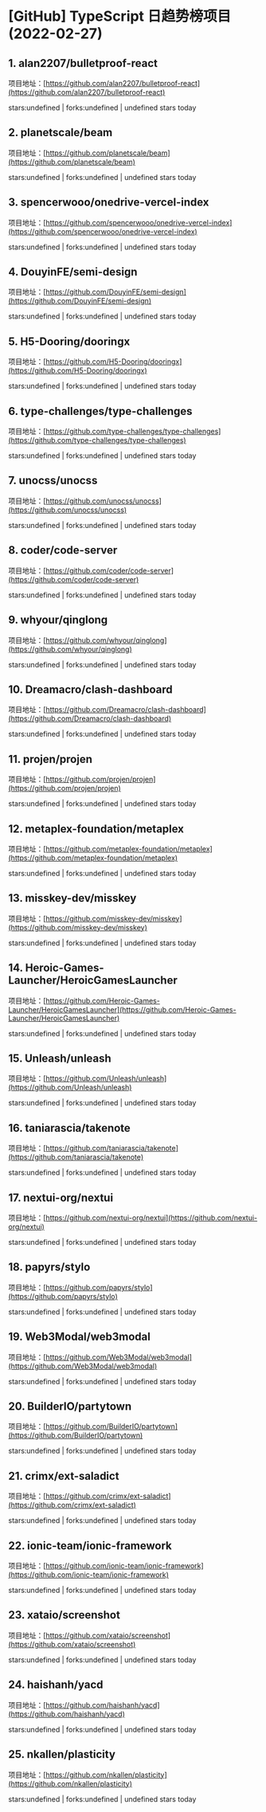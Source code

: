 # [GitHub] TypeScript 日趋势榜项目(2022-02-27)

## 1. alan2207/bulletproof-react 

项目地址：[https://github.com/alan2207/bulletproof-react](https://github.com/alan2207/bulletproof-react)

stars:undefined | forks:undefined | undefined stars today 



## 2. planetscale/beam 

项目地址：[https://github.com/planetscale/beam](https://github.com/planetscale/beam)

stars:undefined | forks:undefined | undefined stars today 



## 3. spencerwooo/onedrive-vercel-index 

项目地址：[https://github.com/spencerwooo/onedrive-vercel-index](https://github.com/spencerwooo/onedrive-vercel-index)

stars:undefined | forks:undefined | undefined stars today 



## 4. DouyinFE/semi-design 

项目地址：[https://github.com/DouyinFE/semi-design](https://github.com/DouyinFE/semi-design)

stars:undefined | forks:undefined | undefined stars today 



## 5. H5-Dooring/dooringx 

项目地址：[https://github.com/H5-Dooring/dooringx](https://github.com/H5-Dooring/dooringx)

stars:undefined | forks:undefined | undefined stars today 



## 6. type-challenges/type-challenges 

项目地址：[https://github.com/type-challenges/type-challenges](https://github.com/type-challenges/type-challenges)

stars:undefined | forks:undefined | undefined stars today 



## 7. unocss/unocss 

项目地址：[https://github.com/unocss/unocss](https://github.com/unocss/unocss)

stars:undefined | forks:undefined | undefined stars today 



## 8. coder/code-server 

项目地址：[https://github.com/coder/code-server](https://github.com/coder/code-server)

stars:undefined | forks:undefined | undefined stars today 



## 9. whyour/qinglong 

项目地址：[https://github.com/whyour/qinglong](https://github.com/whyour/qinglong)

stars:undefined | forks:undefined | undefined stars today 



## 10. Dreamacro/clash-dashboard 

项目地址：[https://github.com/Dreamacro/clash-dashboard](https://github.com/Dreamacro/clash-dashboard)

stars:undefined | forks:undefined | undefined stars today 



## 11. projen/projen 

项目地址：[https://github.com/projen/projen](https://github.com/projen/projen)

stars:undefined | forks:undefined | undefined stars today 



## 12. metaplex-foundation/metaplex 

项目地址：[https://github.com/metaplex-foundation/metaplex](https://github.com/metaplex-foundation/metaplex)

stars:undefined | forks:undefined | undefined stars today 



## 13. misskey-dev/misskey 

项目地址：[https://github.com/misskey-dev/misskey](https://github.com/misskey-dev/misskey)

stars:undefined | forks:undefined | undefined stars today 



## 14. Heroic-Games-Launcher/HeroicGamesLauncher 

项目地址：[https://github.com/Heroic-Games-Launcher/HeroicGamesLauncher](https://github.com/Heroic-Games-Launcher/HeroicGamesLauncher)

stars:undefined | forks:undefined | undefined stars today 



## 15. Unleash/unleash 

项目地址：[https://github.com/Unleash/unleash](https://github.com/Unleash/unleash)

stars:undefined | forks:undefined | undefined stars today 



## 16. taniarascia/takenote 

项目地址：[https://github.com/taniarascia/takenote](https://github.com/taniarascia/takenote)

stars:undefined | forks:undefined | undefined stars today 



## 17. nextui-org/nextui 

项目地址：[https://github.com/nextui-org/nextui](https://github.com/nextui-org/nextui)

stars:undefined | forks:undefined | undefined stars today 



## 18. papyrs/stylo 

项目地址：[https://github.com/papyrs/stylo](https://github.com/papyrs/stylo)

stars:undefined | forks:undefined | undefined stars today 



## 19. Web3Modal/web3modal 

项目地址：[https://github.com/Web3Modal/web3modal](https://github.com/Web3Modal/web3modal)

stars:undefined | forks:undefined | undefined stars today 



## 20. BuilderIO/partytown 

项目地址：[https://github.com/BuilderIO/partytown](https://github.com/BuilderIO/partytown)

stars:undefined | forks:undefined | undefined stars today 



## 21. crimx/ext-saladict 

项目地址：[https://github.com/crimx/ext-saladict](https://github.com/crimx/ext-saladict)

stars:undefined | forks:undefined | undefined stars today 



## 22. ionic-team/ionic-framework 

项目地址：[https://github.com/ionic-team/ionic-framework](https://github.com/ionic-team/ionic-framework)

stars:undefined | forks:undefined | undefined stars today 



## 23. xataio/screenshot 

项目地址：[https://github.com/xataio/screenshot](https://github.com/xataio/screenshot)

stars:undefined | forks:undefined | undefined stars today 



## 24. haishanh/yacd 

项目地址：[https://github.com/haishanh/yacd](https://github.com/haishanh/yacd)

stars:undefined | forks:undefined | undefined stars today 



## 25. nkallen/plasticity 

项目地址：[https://github.com/nkallen/plasticity](https://github.com/nkallen/plasticity)

stars:undefined | forks:undefined | undefined stars today 



